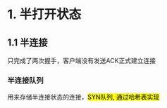 # 1. 半打开状态
## 1.1 半连接
只完成了两次握手，客户端没有发送ACK正式建立连接

### 半连接队列
用来存储半连接状态的连接，<mark>SYN队列, 通过哈希表实现</mark>
